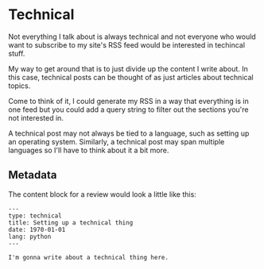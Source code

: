 # Technical

Not everything I talk about is always technical and not everyone who would want to subscribe to my site's RSS feed would be interested in techincal stuff.

My way to get around that is to just divide up the content I write about. In this case, technical posts can be thought of as just articles about technical topics.

Come to think of it, I could generate my RSS in a way that everything is in one feed but you could add a query string to filter out the sections you're not interested in.

A technical post may not always be tied to a language, such as setting up an operating system. Similarly, a technical post may span multiple languages so I'll have to think about it a bit more.

## Metadata

The content block for a review would look a little like this:

```
---
type: technical
title: Setting up a technical thing
date: 1970-01-01
lang: python
---

I'm gonna write about a technical thing here.
```
